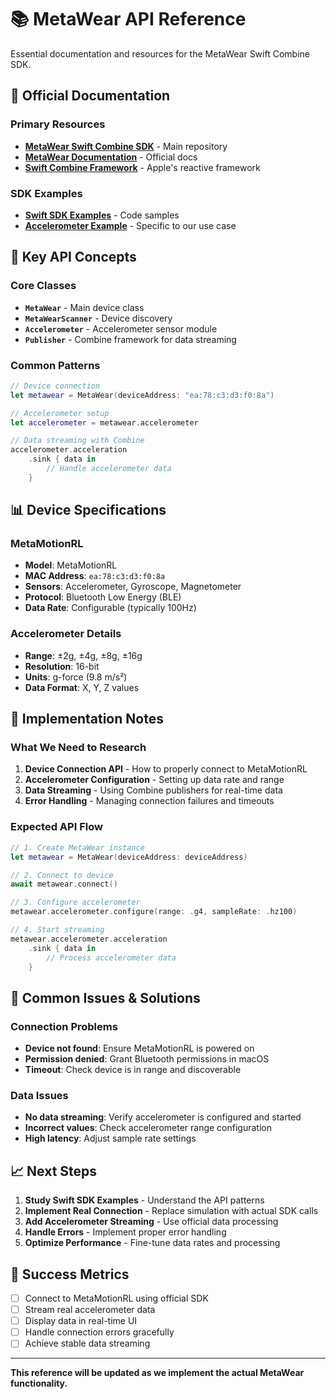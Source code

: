# 📚 MetaWear API Reference

Essential documentation and resources for the MetaWear Swift Combine SDK.

## 🔗 Official Documentation

### Primary Resources
- **[MetaWear Swift Combine SDK](https://github.com/mbientlab/MetaWear-Swift-Combine-SDK)** - Main repository
- **[MetaWear Documentation](https://mbientlab.com/docs/)** - Official docs
- **[Swift Combine Framework](https://developer.apple.com/documentation/combine)** - Apple's reactive framework

### SDK Examples
- **[Swift SDK Examples](https://github.com/mbientlab/MetaWear-Swift-Combine-SDK/tree/main/Examples)** - Code samples
- **[Accelerometer Example](https://github.com/mbientlab/MetaWear-Swift-Combine-SDK/blob/main/Examples/AccelerometerExample.swift)** - Specific to our use case

## 🎯 Key API Concepts

### Core Classes
- **`MetaWear`** - Main device class
- **`MetaWearScanner`** - Device discovery
- **`Accelerometer`** - Accelerometer sensor module
- **`Publisher`** - Combine framework for data streaming

### Common Patterns
```swift
// Device connection
let metawear = MetaWear(deviceAddress: "ea:78:c3:d3:f0:8a")

// Accelerometer setup
let accelerometer = metawear.accelerometer

// Data streaming with Combine
accelerometer.acceleration
    .sink { data in
        // Handle accelerometer data
    }
```

## 📊 Device Specifications

### MetaMotionRL
- **Model**: MetaMotionRL
- **MAC Address**: `ea:78:c3:d3:f0:8a`
- **Sensors**: Accelerometer, Gyroscope, Magnetometer
- **Protocol**: Bluetooth Low Energy (BLE)
- **Data Rate**: Configurable (typically 100Hz)

### Accelerometer Details
- **Range**: ±2g, ±4g, ±8g, ±16g
- **Resolution**: 16-bit
- **Units**: g-force (9.8 m/s²)
- **Data Format**: X, Y, Z values

## 🔧 Implementation Notes

### What We Need to Research
1. **Device Connection API** - How to properly connect to MetaMotionRL
2. **Accelerometer Configuration** - Setting up data rate and range
3. **Data Streaming** - Using Combine publishers for real-time data
4. **Error Handling** - Managing connection failures and timeouts

### Expected API Flow
```swift
// 1. Create MetaWear instance
let metawear = MetaWear(deviceAddress: deviceAddress)

// 2. Connect to device
await metawear.connect()

// 3. Configure accelerometer
metawear.accelerometer.configure(range: .g4, sampleRate: .hz100)

// 4. Start streaming
metawear.accelerometer.acceleration
    .sink { data in
        // Process accelerometer data
    }
```

## 🐛 Common Issues & Solutions

### Connection Problems
- **Device not found**: Ensure MetaMotionRL is powered on
- **Permission denied**: Grant Bluetooth permissions in macOS
- **Timeout**: Check device is in range and discoverable

### Data Issues
- **No data streaming**: Verify accelerometer is configured and started
- **Incorrect values**: Check accelerometer range configuration
- **High latency**: Adjust sample rate settings

## 📈 Next Steps

1. **Study Swift SDK Examples** - Understand the API patterns
2. **Implement Real Connection** - Replace simulation with actual SDK calls
3. **Add Accelerometer Streaming** - Use official data processing
4. **Handle Errors** - Implement proper error handling
5. **Optimize Performance** - Fine-tune data rates and processing

## 🎯 Success Metrics

- [ ] Connect to MetaMotionRL using official SDK
- [ ] Stream real accelerometer data
- [ ] Display data in real-time UI
- [ ] Handle connection errors gracefully
- [ ] Achieve stable data streaming

---

**This reference will be updated as we implement the actual MetaWear functionality.** 